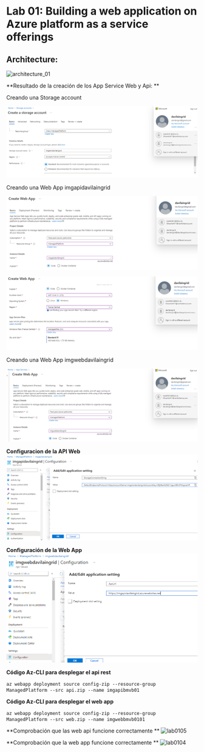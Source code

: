 # Lab 01: Building a web application on Azure platform as a service offerings

## Architecture:

![architecture_01](ZZ-lab/architecture_01.png)

**Resultado de la creación de los App Service Web y Api: **

Creando una Storage account

![Captura](ZZ-lab/Captura.PNG)


Creando una Web App imgapidavilaingrid

![Captura](ZZ-lab/Captura1.PNG)


![Captura2](ZZ-lab/Captura2.PNG)


Creando una Web App imgwebdavilaingrid

![Captura2](ZZ-lab/Captura3.PNG)



**Configuracion de la API Web**
![Captura4](ZZ-lab/Captura4.PNG)



**Configuración de la Web App**
![Captura5](ZZ-lab/Captura5.PNG)

**Código Az-CLI para desplegar el api rest**

```
az webapp deployment source config-zip --resource-group ManagedPlatform --src api.zip --name imgapibmvb01
```

**Código Az-CLI para desplegar el web app**

``` 
az webapp deployment source config-zip --resource-group ManagedPlatform --src web.zip --name imgwebbmvb0101
```


**Comprobación que las web api funcione correctamente **
![lab0105](ZZ-lab/lab0105.png)

**Comprobación que la web app funcione correctamente **
![lab0104](ZZ-lab/lab0104.png)

